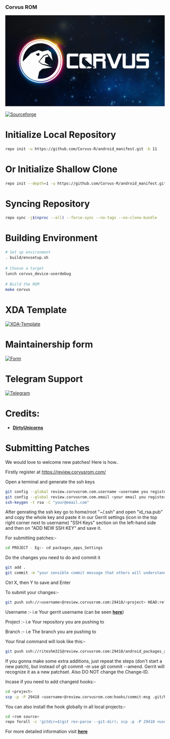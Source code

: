 ### Corvus ROM ###

![CorvusROM](https://raw.githubusercontent.com/Astile97/extras/master/corvus/cover.PNG)
<p align="center">

[![Sourceforge](https://img.shields.io/sourceforge/dm/corvus-os?color=1d91f0&label=RavenLair%20downloads&style=for-the-badge&labelColor=121217&logo=github)](https://corvus-rom.github.io/)
</p>

# Initialize Local Repository #
```bash
repo init -u https://github.com/Corvus-R/android_manifest.git -b 11
```

# Or Initialize Shallow Clone #
```bash
repo init --depth=1 -u https://github.com/Corvus-R/android_manifest.git -b 11
```

# Syncing Repository # 
```bash
repo sync -j$(nproc --all) --force-sync --no-tags --no-clone-bundle
```

# Building Environment #
```bash   
# Set up environment
. build/envsetup.sh

# Choose a target
lunch corvus_device-userdebug

# Build the ROM
make corvus
```
# XDA Template
[![XDA-Template](https://raw.githubusercontent.com/rashedsahaji/RandomStuff/master/XDADevelopers_button.png)](https://raw.githubusercontent.com/Corvus-ROM/android_manifest/11/xda)

# Maintainership form
[![Form](https://raw.githubusercontent.com/rashedsahaji/RandomStuff/master/Submission_button.png)](https://docs.google.com/forms/d/e/1FAIpQLSeOEzQXfNnPehPQRXxmt3L5FYc5neOhEE3m6ZW_xbIuuQ-dCg/viewform?usp=sf_link)

# Telegram Support 
[![Telegram](https://raw.githubusercontent.com/rashedsahaji/RandomStuff/master/Telegram_button.png)](https://t.me/CorvusCommunityOfficial)

 Credits:
 =======

 * [**DirtyUnicorns**](https://github.com/DirtyUnicorns)

# Submitting Patches #

We would love to welcome new patches! Here is how..

Firstly register at https://review.corvusrom.com/

Open a terminal and generate the ssh keys
```bash
git config --global review.corvusrom.com.username <username you registered with>
git config --global review.corvusrom.com.email <your email you registered with>
ssh-keygen -t rsa -C "your@email.com"
```
After genrating the ssh key go to home/root "~/.ssh" and open "id_rsa.pub" and copy the whole key and paste it in our Gerrit settings (icon in the top right corner next to username) "SSH Keys" section on the left-hand side and then on "ADD NEW SSH KEY" and save it.

For submitting patches:-
```bash
cd PROJECT - Eg:- cd packages_apps_Settings
```
Do the changes you need to do and commit it
```bash
git add .
git commit -m "your sensible commit message that others will understand :P"
```
Ctrl X, then Y to save and Enter

To submit your changes:-
```bash
git push ssh://<username>@review.corvusrom.com:29418/<project> HEAD:refs/for/<branch>
```
Username :- i.e Your gerrit username (can be seen [**here**](https://review.corvusrom.com/settings))

Project :- i.e Your repository you are pushing to

Branch :- i.e The branch you are pushing to

Your final command will look like this:-
```bash
git push ssh://riteshm321@review.corvusrom.com:29418/android_packages_apps_Settings HEAD:refs/for/10
```
If you gonna make some extra additions, just repeat the steps (don't start a new patch), but instead of git commit -m use git commit --amend. Gerrit will recognize it as a new patchset. Also DO NOT change the Change-ID.

Incase if you need to add changeid hooks:-
```bash
cd <project>
scp -p -P 29418 <username>@review.corvusrom.com:hooks/commit-msg .git/hooks/
```
You can also install the hook globally in all local projects:-
```bash
cd <rom source>
repo forall -c 'gitdir=$(git rev-parse --git-dir); scp -p -P 29418 <username>@review.corvusrom.com:hooks/commit-msg ${gitdir}/hooks/'
```
For more detailed information visit [**here**](https://gerrit-review.googlesource.com/Documentation/intro-user.html)
